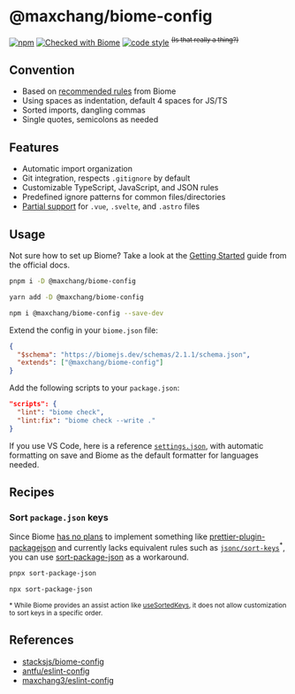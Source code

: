 # @maxchang/biome-config

[![npm](https://img.shields.io/npm/v/@maxchang/biome-config?color=444)](https://npmjs.com/package/@maxchang/biome-config) 
[![Checked with Biome](https://img.shields.io/badge/Checked_with-Biome-60a5fa?style=flat&logo=biome)](https://biomejs.dev)
[![code style](https://img.shields.io/badge/Max_Chang-black?style=flat&logoColor=black&label=Code%20Style)](https://github.com/maxchang3/biome-config) <sup><s>(Is that really a thing?)</s></sup>

## Convention

- Based on [recommended rules](https://biomejs.dev/linter/rules/#recommended-rules) from Biome
- Using spaces as indentation, default 4 spaces for JS/TS
- Sorted imports, dangling commas
- Single quotes, semicolons as needed

## Features

- Automatic import organization
- Git integration, respects `.gitignore` by default
- Customizable TypeScript, JavaScript, and JSON rules
- Predefined ignore patterns for common files/directories
- [Partial support](https://biomejs.dev/internals/language-support/#html-super-languages-support) for `.vue`, `.svelte`, and `.astro` files

## Usage

Not sure how to set up Biome? Take a look at the [Getting Started](https://biomejs.dev/guides/getting-started/) guide from the official docs.

```bash
pnpm i -D @maxchang/biome-config
```

```bash
yarn add -D @maxchang/biome-config
```

```bash
npm i @maxchang/biome-config --save-dev
```

Extend the config in your `biome.json` file:

```json
{
  "$schema": "https://biomejs.dev/schemas/2.1.1/schema.json",
  "extends": ["@maxchang/biome-config"]
}
```

Add the following scripts to your `package.json`:

```json
"scripts": {
  "lint": "biome check",
  "lint:fix": "biome check --write ."
}
```


If you use VS Code, here is a reference [`settings.json`](./.vscode/settings.json), with automatic formatting on save and Biome as the default formatter for languages needed.

## Recipes

### Sort `package.json` keys

Since Biome [has no plans](https://github.com/biomejs/biome/discussions/941#discussioncomment-7715731) to implement something like [prettier-plugin-packagejson](https://github.com/matzkoh/prettier-plugin-packagejson) and currently lacks equivalent rules such as [`jsonc/sort-keys`](https://ota-meshi.github.io/eslint-plugin-jsonc/rules/sort-keys.html)<sup>*</sup>, you can use [sort-package-json](https://github.com/keithamus/sort-package-json) as a workaround.

```bash
pnpx sort-package-json
```

```bash
npx sort-package-json
```

<sub>
* While Biome provides an assist action like <a href="https://next.biomejs.dev/assist/actions/use-sorted-keys/#how-to-configure">useSortedKeys</a>, it does not allow customization to sort keys in a specific order.
</sub>


## References

- [stacksjs/biome-config](https://github.com/stacksjs/biome-config)
- [antfu/eslint-config](https://github.com/antfu/eslint-config)
- [maxchang3/eslint-config](https://github.com/maxchang3/eslint-config)
